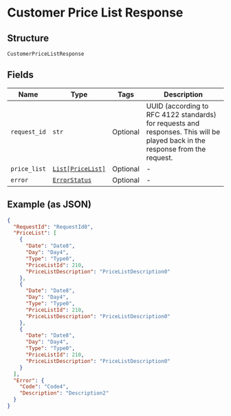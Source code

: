 
# Customer Price List Response

## Structure

`CustomerPriceListResponse`

## Fields

| Name | Type | Tags | Description |
|  --- | --- | --- | --- |
| `request_id` | `str` | Optional | UUID (according to RFC 4122 standards) for requests and responses. This will be played back in the response from the request. |
| `price_list` | [`List[PriceList]`](../../doc/models/price-list.md) | Optional | - |
| `error` | [`ErrorStatus`](../../doc/models/error-status.md) | Optional | - |

## Example (as JSON)

```json
{
  "RequestId": "RequestId0",
  "PriceList": [
    {
      "Date": "Date8",
      "Day": "Day4",
      "Type": "Type0",
      "PriceListId": 210,
      "PriceListDescription": "PriceListDescription0"
    },
    {
      "Date": "Date8",
      "Day": "Day4",
      "Type": "Type0",
      "PriceListId": 210,
      "PriceListDescription": "PriceListDescription0"
    },
    {
      "Date": "Date8",
      "Day": "Day4",
      "Type": "Type0",
      "PriceListId": 210,
      "PriceListDescription": "PriceListDescription0"
    }
  ],
  "Error": {
    "Code": "Code4",
    "Description": "Description2"
  }
}
```

